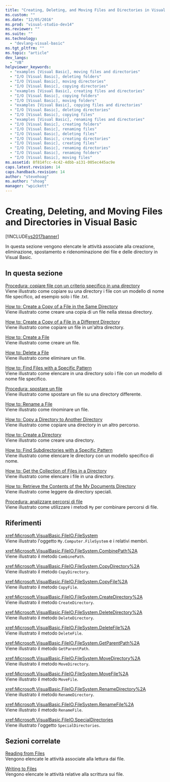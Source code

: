 ```yaml
---
title: "Creating, Deleting, and Moving Files and Directories in Visual Basic | Microsoft Docs"
ms.custom: ""
ms.date: "12/05/2016"
ms.prod: "visual-studio-dev14"
ms.reviewer: ""
ms.suite: ""
ms.technology: 
  - "devlang-visual-basic"
ms.tgt_pltfrm: ""
ms.topic: "article"
dev_langs: 
  - "VB"
helpviewer_keywords: 
  - "examples [Visual Basic], moving files and directories"
  - "I/O [Visual Basic], deleting folders"
  - "I/O [Visual Basic], moving directories"
  - "I/O [Visual Basic], copying directories"
  - "examples [Visual Basic], creating files and directories"
  - "I/O [Visual Basic], copying folders"
  - "I/O [Visual Basic], moving folders"
  - "examples [Visual Basic], copying files and directories"
  - "I/O [Visual Basic], deleting directories"
  - "I/O [Visual Basic], copying files"
  - "examples [Visual Basic], renaming files and directories"
  - "I/O [Visual Basic], creating folders"
  - "I/O [Visual Basic], renaming files"
  - "I/O [Visual Basic], deleting files"
  - "I/O [Visual Basic], creating directories"
  - "I/O [Visual Basic], creating files"
  - "I/O [Visual Basic], renaming directories"
  - "I/O [Visual Basic], renaming folders"
  - "I/O [Visual Basic], moving files"
ms.assetid: 8f814fcc-4c42-4dbb-a131-005ec445ac9e
caps.latest.revision: 14
caps.handback.revision: 14
author: "stevehoag"
ms.author: "shoag"
manager: "wpickett"
---
```

# Creating, Deleting, and Moving Files and Directories in Visual Basic
[!INCLUDE[vs2017banner](../../../../csharp/includes/vs2017banner.md)]

In questa sezione vengono elencate le attività associate alla creazione, eliminazione, spostamento e ridenominazione dei file e delle directory in Visual Basic.  
  
## In questa sezione  
 [Procedura: copiare file con un criterio specifico in una directory](../../../../visual-basic/developing-apps/programming/drives-directories-files/how-to-copy-files-with-a-specific-pattern-to-a-directory.md)  
 Viene illustrato come copiare su una directory i file con un modello di nome file specifico, ad esempio solo i file .txt.  
  
 [How to: Create a Copy of a File in the Same Directory](../../../../visual-basic/developing-apps/programming/drives-directories-files/how-to-create-a-copy-of-a-file-in-the-same-directory.md)  
 Viene illustrato come creare una copia di un file nella stessa directory.  
  
 [How to: Create a Copy of a File in a Different Directory](../../../../visual-basic/developing-apps/programming/drives-directories-files/how-to-create-a-copy-of-a-file-in-a-different-directory.md)  
 Viene illustrato come copiare un file in un'altra directory.  
  
 [How to: Create a File](../../../../visual-basic/developing-apps/programming/drives-directories-files/how-to-create-a-file.md)  
 Viene illustrato come creare un file.  
  
 [How to: Delete a File](../../../../visual-basic/developing-apps/programming/drives-directories-files/how-to-delete-a-file.md)  
 Viene illustrato come eliminare un file.  
  
 [How to: Find Files with a Specific Pattern](../../../../visual-basic/developing-apps/programming/drives-directories-files/how-to-find-files-with-a-specific-pattern.md)  
 Viene illustrato come elencare in una directory solo i file con un modello di nome file specifico.  
  
 [Procedura: spostare un file](../../../../visual-basic/developing-apps/programming/drives-directories-files/how-to-move-a-file.md)  
 Viene illustrato come spostare un file su una directory differente.  
  
 [How to: Rename a File](../../../../visual-basic/developing-apps/programming/drives-directories-files/how-to-rename-a-file.md)  
 Viene illustrato come rinominare un file.  
  
 [How to: Copy a Directory to Another Directory](../../../../visual-basic/developing-apps/programming/drives-directories-files/how-to-copy-a-directory-to-another-directory.md)  
 Viene illustrato come copiare una directory in un altro percorso.  
  
 [How to: Create a Directory](../../../../visual-basic/developing-apps/programming/drives-directories-files/how-to-create-a-directory.md)  
 Viene illustrato come creare una directory.  
  
 [How to: Find Subdirectories with a Specific Pattern](../../../../visual-basic/developing-apps/programming/drives-directories-files/how-to-find-subdirectories-with-a-specific-pattern.md)  
 Viene illustrato come elencare le directory con un modello specifico di nome.  
  
 [How to: Get the Collection of Files in a Directory](../../../../visual-basic/developing-apps/programming/drives-directories-files/how-to-get-the-collection-of-files-in-a-directory.md)  
 Viene illustrato come elencare i file in una directory.  
  
 [How to: Retrieve the Contents of the My Documents Directory](../../../../visual-basic/developing-apps/programming/drives-directories-files/how-to-retrieve-the-contents-of-the-my-documents-directory.md)  
 Viene illustrato come leggere da directory speciali.  
  
 [Procedura: analizzare percorsi di file](../../../../visual-basic/developing-apps/programming/drives-directories-files/how-to-parse-file-paths.md)  
 Viene illustrato come utilizzare i metodi `My` per combinare percorsi di file.  
  
## Riferimenti  
 <xref:Microsoft.VisualBasic.FileIO.FileSystem>  
 Viene illustrato l'oggetto `My.Computer.FileSystem` e i relativi membri.  
  
 <xref:Microsoft.VisualBasic.FileIO.FileSystem.CombinePath%2A>  
 Viene illustrato il metodo `CombinePath`.  
  
 <xref:Microsoft.VisualBasic.FileIO.FileSystem.CopyDirectory%2A>  
 Viene illustrato il metodo `CopyDirectory`.  
  
 <xref:Microsoft.VisualBasic.FileIO.FileSystem.CopyFile%2A>  
 Viene illustrato il metodo `CopyFile`.  
  
 <xref:Microsoft.VisualBasic.FileIO.FileSystem.CreateDirectory%2A>  
 Viene illustrato il metodo `CreateDirectory`.  
  
 <xref:Microsoft.VisualBasic.FileIO.FileSystem.DeleteDirectory%2A>  
 Viene illustrato il metodo `DeleteDirectory`.  
  
 <xref:Microsoft.VisualBasic.FileIO.FileSystem.DeleteFile%2A>  
 Viene illustrato il metodo `DeleteFile`.  
  
 <xref:Microsoft.VisualBasic.FileIO.FileSystem.GetParentPath%2A>  
 Viene illustrato il metodo `GetParentPath`.  
  
 <xref:Microsoft.VisualBasic.FileIO.FileSystem.MoveDirectory%2A>  
 Viene illustrato il metodo `MoveDirectory`.  
  
 <xref:Microsoft.VisualBasic.FileIO.FileSystem.MoveFile%2A>  
 Viene illustrato il metodo `MoveFile`.  
  
 <xref:Microsoft.VisualBasic.FileIO.FileSystem.RenameDirectory%2A>  
 Viene illustrato il metodo `RenameDirectory`.  
  
 <xref:Microsoft.VisualBasic.FileIO.FileSystem.RenameFile%2A>  
 Viene illustrato il metodo `RenameFile`.  
  
 <xref:Microsoft.VisualBasic.FileIO.SpecialDirectories>  
 Viene illustrato l'oggetto `SpecialDirectories`.  
  
## Sezioni correlate  
 [Reading from Files](../../../../visual-basic/developing-apps/programming/drives-directories-files/reading-from-files.md)  
 Vengono elencate le attività associate alla lettura dai file.  
  
 [Writing to Files](../../../../visual-basic/developing-apps/programming/drives-directories-files/writing-to-files.md)  
 Vengono elencate le attività relative alla scrittura sui file.
